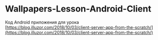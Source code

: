# Wallpapers-Lesson-Android-Client

Код Android приложения для урока [https://blog.illuzor.com/2018/10/03/client-server-app-from-the-scratch/](https://blog.illuzor.com/2018/10/03/client-server-app-from-the-scratch/)
